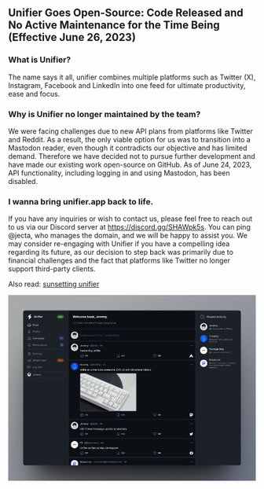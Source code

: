## Unifier Goes Open-Source: Code Released and No Active Maintenance for the Time Being (Effective June 26, 2023)

### What is Unifier?
The name says it all, unifier combines multiple platforms such as Twitter (X), Instagram, Facebook and LinkedIn into one feed for ultimate productivity, ease and focus. 

### Why is Unifier no longer maintained by the team?
We were facing challenges due to new API plans from platforms like Twitter and Reddit. As a result, the only viable option for us was to transition into a Mastodon reader, even though it contradicts our objective and has limited demand. Therefore we have decided not to pursue further development and have made our existing work open-source on GitHub. As of June 24, 2023, API functionality, including logging in and using Mastodon, has been disabled.

### I wanna bring unifier.app back to life.
If you have any inquiries or wish to contact us, please feel free to reach out to us via our Discord server at https://discord.gg/SHAWpk5s. You can ping @jecta, who manages the domain, and we will be happy to assist you. We may consider re-engaging with Unifier if you have a compelling idea regarding its future, as our decision to step back was primarily due to financial challenges and the fact that platforms like Twitter no longer support third-party clients.

Also read: [sunsetting unifier](https://jecta.me/8Vnlzikz66OfnSjNSrTj)

![unifier-app-screenshot](profile/unifier.png)

